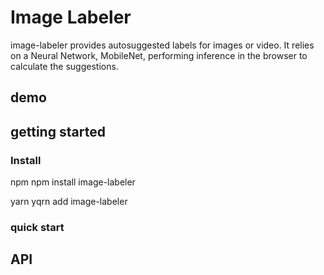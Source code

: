 # Image Labeler

image-labeler provides autosuggested labels for images or video. It relies on a Neural Network, MobileNet, performing inference in the browser to calculate the suggestions.

## demo


## getting started

### Install

npm
npm install image-labeler

yarn
yqrn add image-labeler

### quick start

## API
